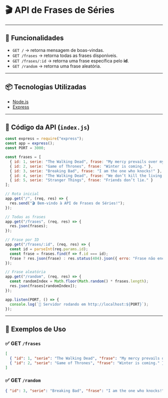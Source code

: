 # 🎬 API de Frases de Séries

---

## 🚀 Funcionalidades

* `GET /` → retorna mensagem de boas-vindas.
* `GET /frases` → retorna todas as frases disponíveis.
* `GET /frases/:id` → retorna uma frase específica pelo **id**.
* `GET /random` → retorna uma frase aleatória.

---

## 📦 Tecnologias Utilizadas

* [Node.js](https://nodejs.org/)
* [Express](https://expressjs.com/)

---

## 📜 Código da API (`index.js`)

```javascript
const express = require("express");
const app = express();
const PORT = 3000;

const frases = [
  { id: 1, serie: "The Walking Dead", frase: "My mercy prevails over my wrath." },
  { id: 2, serie: "Game of Thrones", frase: "Winter is coming." },
  { id: 3, serie: "Breaking Bad", frase: "I am the one who knocks!" },
  { id: 4, serie: "The Walking Dead", frase: "We don’t kill the living." },
  { id: 5, serie: "Stranger Things", frase: "Friends don’t lie." }
];

// Rota inicial
app.get("/", (req, res) => {
  res.send("🎬 Bem-vindo à API de Frases de Séries!");
});

// Todas as frases
app.get("/frases", (req, res) => {
  res.json(frases);
});

// Frase por ID
app.get("/frases/:id", (req, res) => {
  const id = parseInt(req.params.id);
  const frase = frases.find(f => f.id === id);
  frase ? res.json(frase) : res.status(404).json({ erro: "Frase não encontrada" });
});

// Frase aleatória
app.get("/random", (req, res) => {
  const randomIndex = Math.floor(Math.random() * frases.length);
  res.json(frases[randomIndex]);
});

app.listen(PORT, () => {
  console.log(`🚀 Servidor rodando em http://localhost:${PORT}`);
});
```

---

## 🎯 Exemplos de Uso

### ✅ GET `/frases`

```json
[
  { "id": 1, "serie": "The Walking Dead", "frase": "My mercy prevails over my wrath." },
  { "id": 2, "serie": "Game of Thrones", "frase": "Winter is coming." }
]
```

### ✅ GET `/random`

```json
{ "id": 3, "serie": "Breaking Bad", "frase": "I am the one who knocks!" }
```

